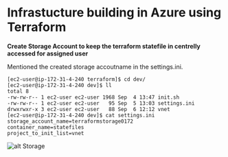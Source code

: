 # Infrastucture building in Azure using Terraform

**Create Storage Account to keep the terraform statefile in centrelly accessed for assigned user**


Mentioned the created storage accoutname in the settings.ini. 
```
[ec2-user@ip-172-31-4-240 terraform]$ cd dev/
[ec2-user@ip-172-31-4-240 dev]$ ll
total 8
-rw-rw-r-- 1 ec2-user ec2-user 1968 Sep  4 13:47 init.sh
-rw-rw-r-- 1 ec2-user ec2-user   95 Sep  5 13:03 settings.ini
drwxrwxr-x 3 ec2-user ec2-user   88 Sep  6 12:12 vnet
[ec2-user@ip-172-31-4-240 dev]$ cat settings.ini
storage_account_name=terraformstorage0172
container_name=statefiles
project_to_init_list=vnet
```

![alt Storage](https://raw.githubusercontent.com/adarshgeorge/adarshgeorge/terraform_azure_project1/master/png/storage1.png)

